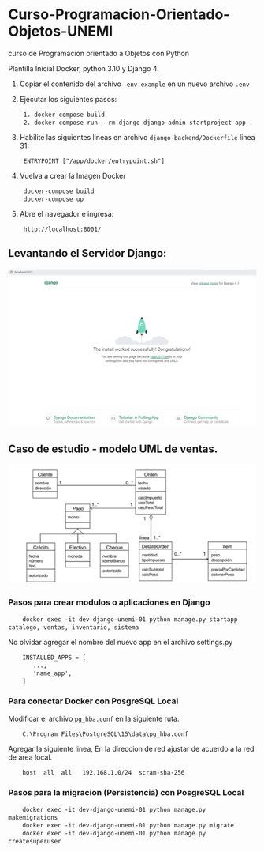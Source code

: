 # Curso-Programacion-Orientado-Objetos-UNEMI
curso de Programación orientado a Objetos con Python

Plantilla Inicial Docker, python 3.10 y Django 4.

1. Copiar el contenido del archivo `.env.example` en un nuevo archivo `.env`

2. Ejecutar los siguientes pasos:

        1. docker-compose build
        2. docker-compose run --rm django django-admin startproject app .

3. Habilite las siguientes lineas en archivo `django-backend/Dockerfile` linea 31:

        ENTRYPOINT ["/app/docker/entrypoint.sh"]

4. Vuelva a crear la Imagen Docker

        docker-compose build
        docker-compose up

5. Abre el navegador e ingresa:

        http://localhost:8001/

## Levantando el Servidor Django:

![Optional Text](./capturas/run-server-django.PNG)

## Caso de estudio - modelo UML de ventas.

![Optional Text](./capturas/ventas-uml.PNG)


### Pasos para crear modulos o aplicaciones en Django

        docker exec -it dev-django-unemi-01 python manage.py startapp catalogo, ventas, inventario, sistema

No olvidar agregar el nombre del nuevo app en el archivo settings.py

        INSTALLED_APPS = [
           ...,
           'name_app',
        ]

### Para conectar Docker con PosgreSQL Local
Modificar el archivo `pg_hba.conf` en la siguiente ruta:

        C:\Program Files\PostgreSQL\15\data\pg_hba.conf

Agregar la siguiente linea, En la direccion de red ajustar de acuerdo a la red de area local.

        host  all  all   192.168.1.0/24  scram-sha-256

### Pasos para la migracion (Persistencia) con PosgreSQL Local

        docker exec -it dev-django-unemi-01 python manage.py makemigrations
        docker exec -it dev-django-unemi-01 python manage.py migrate
        docker exec -it dev-django-unemi-01 python manage.py createsuperuser
